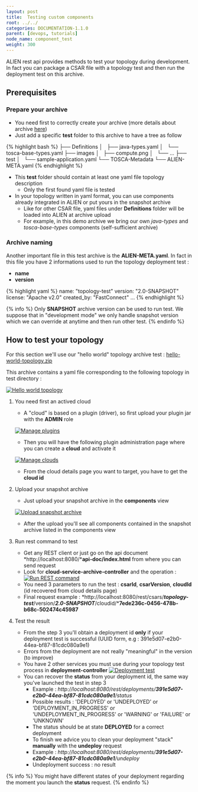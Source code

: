 ```yaml
---
layout: post
title:  Testing custom components
root: ../../
categories: DOCUMENTATION-1.1.0
parent: [devops, tutorials]
node_name: component_test
weight: 300
---
```


ALIEN rest api provides methods to test your topology during development. In fact you can package a CSAR file with a topology test
and then run the deployment test on this archive.

## Prerequisites

### Prepare your archive

* You need first to correctly create your archive (more details about archive [here](/documentation/devops_guide/tosca_concepts_csar.html))
* Just add a specific **test** folder to this archive to have a tree as follow

{% highlight bash %}
├── Definitions
│   ├── java-types.yaml
│   └── tosca-base-types.yaml
├── images
│   ├── compute.png
│   └── ...
├── test
│   └── sample-application.yaml
└── TOSCA-Metadata
    └── ALIEN-META.yaml
{% endhighlight %}

* This **test** folder should contain at least one yaml file  topology description
  - Only the first found yaml file is tested
* In your topology written in yaml format, you can use components already integrated in ALIEN or put yours in the snapshot archive
  - Like for other CSAR file, yaml files under **Definitions** folder will be loaded into ALIEN at archive upload
  - For example, in this demo archive we bring our own *java-types* and *tosca-base-types* components (self-sufficient archive)

### Archive naming

Another important file in this test archive is the **ALIEN-META.yaml**. In fact in this file you have 2 informations used to run the topology deployment test :

* **name**
* **version**

{% highlight yaml %}
name: "topology-test"
version: "2.0-SNAPSHOT"
license: "Apache v2.0"
created_by: "FastConnect"
...
{% endhighlight %}

{% info %}
Only **SNAPSHOT** archive version can be used to run test. We suppose that in "development mode" we only handle snapshot version which we can override at anytime and then run other test.
{% endinfo %}

## How to test your topology

For this section we'll use our "hello world" topology archive test : [hello-world-topology.zip](../../files/hello-world-topology.zip)

This archive contains a yaml file corresponding to the following topology in test directory :

[![Hello world topology](../../images/developer_guide/hello-world-topology.png)](../../images/developer_guide/hello-world-topology.png)

1. You need first an actived cloud

    * A "cloud" is based on a plugin (driver), so first upload your plugin jar with the **ADMIN** role

    [![Manage plugins](../../images/developer_guide/plugin-management-admin.png)](../../images/developer_guide/plugin-management-admin.png)

    * Then you will have the following plugin administration page where you can create a **cloud** and activate it

    [![Manage clouds](../../images/developer_guide/cloud-management-admin.png)](../../images/developer_guide/cloud-management-admin.png)

    * From the cloud details page you want to target, you have to get the **cloud id**

2. Upload your snapshot archive

    * Just upload your snapshot archive in the **components** view

    [![Upload snapshot archive](../../images/developer_guide/components-snapshot-archive.png)](../../images/developer_guide/components-snapshot-archive.png)

    * After the upload you'll see all components contained in the snapshot archive listed in the components view

3. Run rest command to test

    *  Get any REST client or just go on the api document *http://localhost:8080/***api-doc/index.html** from where you can send request
      -  Look for **cloud-service-archive-controller** and the operation :
      [![Run REST command](../../images/developer_guide/apidosc-deployment-command.png)](../../images/developer_guide/apidosc-deployment-command.png)
    *  You need 3 parameters to run the test : **csarId**, **csarVersion**, **cloudId** (id recovered from cloud details page)
    *  Final request example : *http://localhost:8080/rest/csars/***topology-test***/version/***2.0-SNAPSHOT***/cloudid/***7ede236c-0456-478b-b68c-502474c45987**

4. Test the result

    *  From the step 3 you'll obtain a deployment id **only** if your deployment test is successful (UUID form, e.g : 391e5d07-e2b0-44ea-bf87-81cdc080a9e1)
      -  Errors from the deployment are not really "meaningful" in the version (to improve)
    *  You have 2 other services you must use during your topology test process in **deployment-controller**
    [![Deployment test](../../images/developer_guide/deployment-ctrl-operations.png)](../../images/developer_guide/deployment-ctrl-operations.png)
    * You can recover the **status** from your deployment id, the same way you've launched the test in step 3
      - Example : *http://localhost:8080/rest/deployments/***391e5d07-e2b0-44ea-bf87-81cdc080a9e1***/status*
      - Possible results : 'DEPLOYED' or 'UNDEPLOYED' or 'DEPLOYMENT_IN_PROGRESS' or 'UNDEPLOYMENT_IN_PROGRESS' or 'WARNING' or 'FAILURE' or 'UNKNOWN'
      - The status should be at state **DEPLOYED** for a correct deployment
      - To finish we advice you to clean your deployment "stack" **manually** with the **undeploy** request
      - Example : *http://localhost:8080/rest/deployments/***391e5d07-e2b0-44ea-bf87-81cdc080a9e1***/undeploy*
      -  Undeployment success : no result

{% info %}
You might have different states of your deployment regarding the moment you launch the **status** request.
{% endinfo %}

